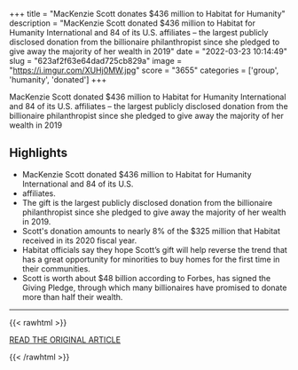 +++
title = "MacKenzie Scott donates $436 million to Habitat for Humanity"
description = "MacKenzie Scott donated $436 million to Habitat for Humanity International and 84 of its U.S. affiliates – the largest publicly disclosed donation from the billionaire philanthropist since she pledged to give away the majority of her wealth in 2019"
date = "2022-03-23 10:14:49"
slug = "623af2f63e64dad725cb829a"
image = "https://i.imgur.com/XUHj0MW.jpg"
score = "3655"
categories = ['group', 'humanity', 'donated']
+++

MacKenzie Scott donated $436 million to Habitat for Humanity International and 84 of its U.S. affiliates – the largest publicly disclosed donation from the billionaire philanthropist since she pledged to give away the majority of her wealth in 2019

## Highlights

- MacKenzie Scott donated $436 million to Habitat for Humanity International and 84 of its U.S.
- affiliates.
- The gift is the largest publicly disclosed donation from the billionaire philanthropist since she pledged to give away the majority of her wealth in 2019.
- Scott's donation amounts to nearly 8% of the $325 million that Habitat received in its 2020 fiscal year.
- Habitat officials say they hope Scott’s gift will help reverse the trend that has a great opportunity for minorities to buy homes for the first time in their communities.
- Scott is worth about $48 billion according to Forbes, has signed the Giving Pledge, through which many billionaires have promised to donate more than half their wealth.

---

{{< rawhtml >}}
  <p class="article-category">
    <a target="_blank" href="https://abcnews.go.com/Business/wireStory/mackenzie-scott-donates-436-million-habitat-humanity-83599839">READ THE ORIGINAL ARTICLE</a>
  </p>
{{< /rawhtml >}}
